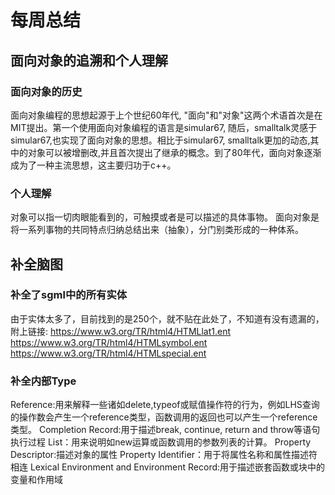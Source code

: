 # 每周总结

##  面向对象的追溯和个人理解

### 面向对象的历史

面向对象编程的思想起源于上个世纪60年代, "面向"和"对象"这两个术语首次是在MIT提出。第一个使用面向对象编程的语言是simular67, 随后，smalltalk灵感于simular67,也实现了面向对象的思想。相比于simular67, smalltalk更加的动态,其中的对象可以被增删改,并且首次提出了继承的概念。到了80年代，面向对象逐渐成为了一种主流思想，这主要归功于c++。

### 个人理解

对象可以指一切肉眼能看到的，可触摸或者是可以描述的具体事物。
面向对象是将一系列事物的共同特点归纳总结出来（抽象），分门别类形成的一种体系。


## 补全脑图

### 补全了sgml中的所有实体

由于实体太多了，目前找到的是250个，就不贴在此处了，不知道有没有遗漏的，附上链接:
https://www.w3.org/TR/html4/HTMLlat1.ent
https://www.w3.org/TR/html4/HTMLsymbol.ent
https://www.w3.org/TR/html4/HTMLspecial.ent

### 补全内部Type
Reference:用来解释一些诸如delete,typeof或赋值操作符的行为，例如LHS查询的操作数会产生一个reference类型，函数调用的返回也可以产生一个reference类型。
Completion Record:用于描述break, continue, return and throw等语句执行过程
List：用来说明如new运算或函数调用的参数列表的计算。
Property Descriptor:描述对象的属性
Property Identifier：用于将属性名称和属性描述符相连
Lexical Environment and Environment Record:用于描述嵌套函数或块中的变量和作用域